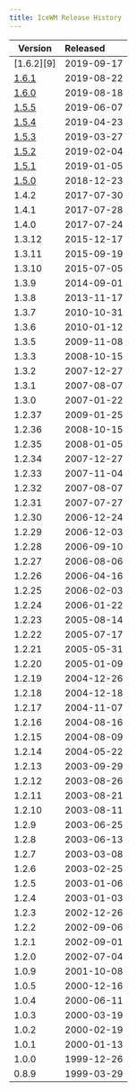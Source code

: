 ```yaml
---
title: IceWM Release History
---
```

Version | Released
--------|:---------
[1.6.2][9]|2019-09-17
[1.6.1][8]|2019-08-22
[1.6.0][7]|2019-08-18
[1.5.5][6]|2019-06-07
[1.5.4][5]|2019-04-23
[1.5.3][4]|2019-03-27
[1.5.2][3]|2019-02-04
[1.5.1][2]|2019-01-05
[1.5.0][1]|2018-12-23
1.4.2	|2017-07-30
1.4.1	|2017-07-28
1.4.0	|2017-07-24
1.3.12	|2015-12-17
1.3.11	|2015-09-19
1.3.10	|2015-07-05
1.3.9 	|2014-09-01
1.3.8 	|2013-11-17
1.3.7 	|2010-10-31
1.3.6 	|2010-01-12
1.3.5 	|2009-11-08
1.3.3 	|2008-10-15
1.3.2 	|2007-12-27
1.3.1 	|2007-08-07
1.3.0 	|2007-01-22
1.2.37 	|2009-01-25
1.2.36 	|2008-10-15
1.2.35 	|2008-01-05
1.2.34 	|2007-12-27
1.2.33 	|2007-11-04
1.2.32 	|2007-08-07
1.2.31 	|2007-07-27
1.2.30 	|2006-12-24
1.2.29 	|2006-12-03
1.2.28 	|2006-09-10
1.2.27 	|2006-08-06
1.2.26 	|2006-04-16
1.2.25 	|2006-02-03
1.2.24 	|2006-01-22
1.2.23 	|2005-08-14
1.2.22 	|2005-07-17
1.2.21 	|2005-05-31
1.2.20 	|2005-01-09
1.2.19 	|2004-12-26
1.2.18 	|2004-12-18
1.2.17 	|2004-11-07
1.2.16 	|2004-08-16
1.2.15 	|2004-08-09
1.2.14 	|2004-05-22
1.2.13 	|2003-09-29
1.2.12 	|2003-08-26
1.2.11 	|2003-08-21
1.2.10 	|2003-08-11
1.2.9 	|2003-06-25
1.2.8 	|2003-06-13
1.2.7 	|2003-03-08
1.2.6 	|2003-02-25
1.2.5 	|2003-01-06
1.2.4 	|2003-01-03
1.2.3 	|2002-12-26
1.2.2 	|2002-09-06
1.2.1 	|2002-09-01
1.2.0 	|2002-07-04
1.0.9 	|2001-10-08
1.0.5 	|2000-12-16
1.0.4 	|2000-06-11
1.0.3 	|2000-03-19
1.0.2 	|2000-02-19
1.0.1 	|2000-01-13
1.0.0 	|1999-12-26
0.8.9  	|1999-03-29

[1]: https://github.com/ice-wm/icewm/releases/download/1.5.0/icewm-1.5.0.tar.xz
[2]: https://github.com/ice-wm/icewm/releases/download/1.5.1/icewm-1.5.1.tar.xz
[3]: https://github.com/ice-wm/icewm/releases/download/1.5.2/icewm-1.5.2.tar.xz
[4]: https://github.com/ice-wm/icewm/releases/download/1.5.3/icewm-1.5.3.tar.xz
[5]: https://github.com/ice-wm/icewm/releases/download/1.5.4/icewm-1.5.4.tar.xz
[6]: https://github.com/ice-wm/icewm/releases/download/1.5.5/icewm-1.5.5.tar.xz
[7]: https://github.com/ice-wm/icewm/releases/download/1.6.0/icewm-1.6.0.tar.xz
[8]: https://github.com/ice-wm/icewm/releases/download/1.6.1/icewm-1.6.1.tar.lz
